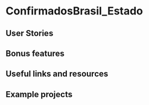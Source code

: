 # ConfirmadosBrasil_Estado

## User Stories

## Bonus features

## Useful links and resources

## Example projects
